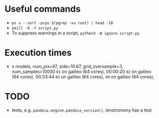 # Useful commands

* `ps u --sort -pcpu $(pgrep -vu root) | head -10`
* `pkill -9 -f script.py`
* To suppress warnings in a script, `python3 -W ignore script.py`

# Execution times

* x models, num_pix=97, side=10.67, grid_oversample=3, num_samples=10000
`01` on galileo (64 cores), 00:00:20
`02` on galileo (64 cores), 00:33:44
`03` on galileo (64 cores), 
`04` on galileo (64 cores), 

# TODO
* tests, e.g. `pandeia.engine.pandeia_version()`, lenstronomy has a test